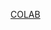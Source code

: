 [COLAB]( https://github.com/sebastiangils/Dimplomado_Ciencia_Datos/blob/bdfbcb29b1542570c2b7bed46ea573c04d133ef9/Tareas/ColabButton)
